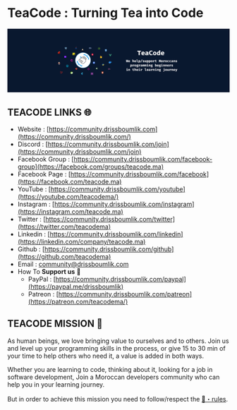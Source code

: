 # TeaCode : Turning Tea into Code

<img src="profile/assets/simple-cover.png" alt="">

## **TEACODE LINKS** 🌐

- Website : [https://community.drissboumlik.com](https://community.drissboumlik.com/)
- Discord : [https://community.drissboumlik.com/join](https://community.drissboumlik.com/join)
- Facebook Group : [https://community.drissboumlik.com/facebook-group](https://facebook.com/groups/teacode.ma)
- Facebook Page : [https://community.drissboumlik.com/facebook](https://facebook.com/teacode.ma)
- YouTube : [https://community.drissboumlik.com/youtube](https://youtube.com/teacodema/)
- Instagram : [https://community.drissboumlik.com/instagram](https://instagram.com/teacode.ma)
- Twitter : [https://community.drissboumlik.com/twitter](https://twitter.com/teacodema)
- Linkedin : [https://community.drissboumlik.com/linkedin](https://linkedin.com/company/teacode.ma)
- Github : [https://community.drissboumlik.com/github](https://github.com/teacodema)
- Email : [community@drissboumlik.com](mailto:community@drissboumlik.com)
- How To **Support us** 💜
  - PayPal : [https://community.drissboumlik.com/paypal](https://paypal.me/drissboumlik)
  - Patreon : [https://community.drissboumlik.com/patreon](https://patreon.com/teacodema/)

## **TEACODE MISSION** 📜

As human beings, we love bringing value to ourselves and to others.
Join us and level up your programming skills in the process, or give 15 to 30 min of your time to help others who need it, a value is added in both ways.

Whether you are learning to code, thinking about it, looking for a job in software development, Join a Moroccan developers community who can help you in your learning journey.

But in order to achieve this mission you need to follow/respect the [📕・rules](https://community.drissboumlik.com/rules).
